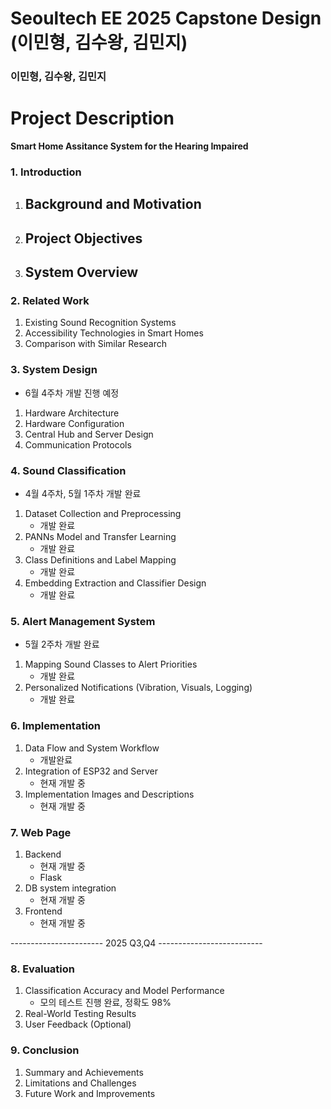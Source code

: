 # Seoultech EE 2025 Capstone Design (이민형, 김수왕, 김민지)
### 이민형, 김수왕, 김민지 

# Project Description

**Smart Home Assitance System for the Hearing Impaired**

### 1. Introduction
1. Background and Motivation  
    - 
2. Project Objectives  
    - 
3. System Overview  
    - 

### 2. Related Work
1. Existing Sound Recognition Systems  
2. Accessibility Technologies in Smart Homes  
3. Comparison with Similar Research  

### 3. System Design
- 6월 4주차 개발 진행 예정
1. Hardware Architecture  
2. Hardware Configuration  
3. Central Hub and Server Design  
4. Communication Protocols  

### 4. Sound Classification
- 4월 4주차, 5월 1주차 개발 완료 
1. Dataset Collection and Preprocessing  
    - 개발 완료 
2. PANNs Model and Transfer Learning  
    - 개발 완료 
3. Class Definitions and Label Mapping
    - 개발 완료 
4. Embedding Extraction and Classifier Design  
    - 개발 완료 

### 5. Alert Management System
- 5월 2주차 개발 완료 
1. Mapping Sound Classes to Alert Priorities 
    - 개발 완료
2. Personalized Notifications (Vibration, Visuals, Logging)  
    - 개발 완료 

### 6. Implementation 
1. Data Flow and System Workflow 
    - 개발완료 
2. Integration of ESP32 and Server  
    - 현재 개발 중
3. Implementation Images and Descriptions  
    - 현재 개발 중 

### 7. Web Page 
1. Backend
    - 현재 개발 중 
    - Flask
2. DB system integration
    - 현재 개발 중 
3. Frontend
    - 현재 개발 중 

----------------------- 2025 Q3,Q4 --------------------------

### 8. Evaluation
1. Classification Accuracy and Model Performance  
    - 모의 테스트 진행 완료, 정확도 98% 
2. Real-World Testing Results  
3. User Feedback (Optional)  

### 9. Conclusion
1. Summary and Achievements  
2. Limitations and Challenges  
3. Future Work and Improvements  
